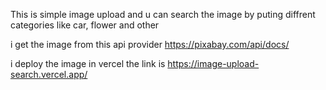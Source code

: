 This is simple image upload and u can search the image by puting diffrent categories like car, flower and other


i get the image from this api provider https://pixabay.com/api/docs/



i deploy the image in vercel the link is https://image-upload-search.vercel.app/
